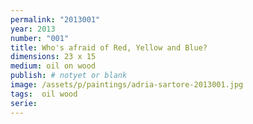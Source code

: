 ```yaml
---
permalink: "2013001"
year: 2013
number: "001"
title: Who's afraid of Red, Yellow and Blue?
dimensions: 23 x 15
medium: oil on wood
publish: # notyet or blank
image: /assets/p/paintings/adria-sartore-2013001.jpg
tags:  oil wood
serie:
---
```

